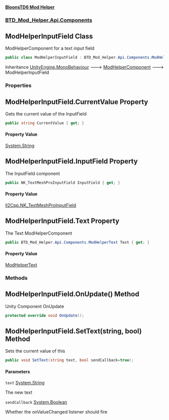 #### [BloonsTD6 Mod Helper](README.md 'README')
### [BTD_Mod_Helper.Api.Components](README.md#BTD_Mod_Helper.Api.Components 'BTD_Mod_Helper.Api.Components')

## ModHelperInputField Class

ModHelperComponent for a text input field

```csharp
public class ModHelperInputField : BTD_Mod_Helper.Api.Components.ModHelperComponent
```

Inheritance [UnityEngine.MonoBehaviour](https://docs.microsoft.com/en-us/dotnet/api/UnityEngine.MonoBehaviour 'UnityEngine.MonoBehaviour') &#129106; [ModHelperComponent](BTD_Mod_Helper.Api.Components.ModHelperComponent.md 'BTD_Mod_Helper.Api.Components.ModHelperComponent') &#129106; ModHelperInputField
### Properties

<a name='BTD_Mod_Helper.Api.Components.ModHelperInputField.CurrentValue'></a>

## ModHelperInputField.CurrentValue Property

Gets the current value of the InputField

```csharp
public string CurrentValue { get; }
```

#### Property Value
[System.String](https://docs.microsoft.com/en-us/dotnet/api/System.String 'System.String')

<a name='BTD_Mod_Helper.Api.Components.ModHelperInputField.InputField'></a>

## ModHelperInputField.InputField Property

The InputField component

```csharp
public NK_TextMeshProInputField InputField { get; }
```

#### Property Value
[Il2Cpp.NK_TextMeshProInputField](https://docs.microsoft.com/en-us/dotnet/api/Il2Cpp.NK_TextMeshProInputField 'Il2Cpp.NK_TextMeshProInputField')

<a name='BTD_Mod_Helper.Api.Components.ModHelperInputField.Text'></a>

## ModHelperInputField.Text Property

The Text ModHelperComponent

```csharp
public BTD_Mod_Helper.Api.Components.ModHelperText Text { get; }
```

#### Property Value
[ModHelperText](BTD_Mod_Helper.Api.Components.ModHelperText.md 'BTD_Mod_Helper.Api.Components.ModHelperText')
### Methods

<a name='BTD_Mod_Helper.Api.Components.ModHelperInputField.OnUpdate()'></a>

## ModHelperInputField.OnUpdate() Method

Unity Component OnUpdate

```csharp
protected override void OnUpdate();
```

<a name='BTD_Mod_Helper.Api.Components.ModHelperInputField.SetText(string,bool)'></a>

## ModHelperInputField.SetText(string, bool) Method

Sets the current value of this

```csharp
public void SetText(string text, bool sendCallback=true);
```
#### Parameters

<a name='BTD_Mod_Helper.Api.Components.ModHelperInputField.SetText(string,bool).text'></a>

`text` [System.String](https://docs.microsoft.com/en-us/dotnet/api/System.String 'System.String')

The new text

<a name='BTD_Mod_Helper.Api.Components.ModHelperInputField.SetText(string,bool).sendCallback'></a>

`sendCallback` [System.Boolean](https://docs.microsoft.com/en-us/dotnet/api/System.Boolean 'System.Boolean')

Whether the onValueChanged listener should fire